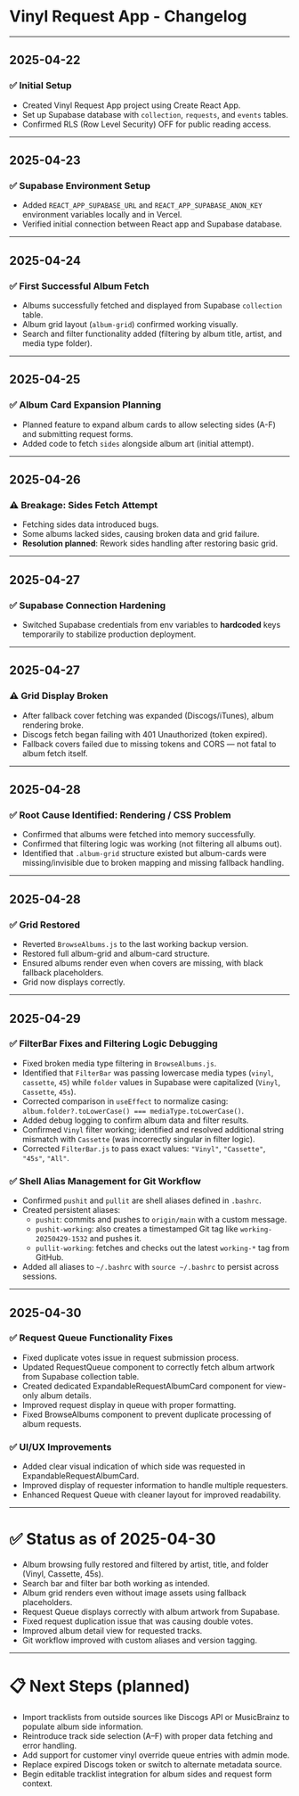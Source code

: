 # Vinyl Request App - Changelog

---

## 2025-04-22

### ✅ Initial Setup
- Created Vinyl Request App project using Create React App.
- Set up Supabase database with `collection`, `requests`, and `events` tables.
- Confirmed RLS (Row Level Security) OFF for public reading access.

---

## 2025-04-23

### ✅ Supabase Environment Setup
- Added `REACT_APP_SUPABASE_URL` and `REACT_APP_SUPABASE_ANON_KEY` environment variables locally and in Vercel.
- Verified initial connection between React app and Supabase database.

---

## 2025-04-24

### ✅ First Successful Album Fetch
- Albums successfully fetched and displayed from Supabase `collection` table.
- Album grid layout (`album-grid`) confirmed working visually.
- Search and filter functionality added (filtering by album title, artist, and media type folder).

---

## 2025-04-25

### ✅ Album Card Expansion Planning
- Planned feature to expand album cards to allow selecting sides (A-F) and submitting request forms.
- Added code to fetch `sides` alongside album art (initial attempt).

---

## 2025-04-26

### ⚠️ Breakage: Sides Fetch Attempt
- Fetching sides data introduced bugs.
- Some albums lacked sides, causing broken data and grid failure.
- **Resolution planned**: Rework sides handling after restoring basic grid.

---

## 2025-04-27

### ✅ Supabase Connection Hardening
- Switched Supabase credentials from env variables to **hardcoded** keys temporarily to stabilize production deployment.

---

## 2025-04-27

### ⚠️ Grid Display Broken
- After fallback cover fetching was expanded (Discogs/iTunes), album rendering broke.
- Discogs fetch began failing with 401 Unauthorized (token expired).
- Fallback covers failed due to missing tokens and CORS — not fatal to album fetch itself.

---

## 2025-04-28

### ✅ Root Cause Identified: Rendering / CSS Problem
- Confirmed that albums were fetched into memory successfully.
- Confirmed that filtering logic was working (not filtering all albums out).
- Identified that `.album-grid` structure existed but album-cards were missing/invisible due to broken mapping and missing fallback handling.

---

## 2025-04-28

### ✅ Grid Restored
- Reverted `BrowseAlbums.js` to the last working backup version.
- Restored full album-grid and album-card structure.
- Ensured albums render even when covers are missing, with black fallback placeholders.
- Grid now displays correctly.

---

## 2025-04-29

### ✅ FilterBar Fixes and Filtering Logic Debugging
- Fixed broken media type filtering in `BrowseAlbums.js`.
- Identified that `FilterBar` was passing lowercase media types (`vinyl`, `cassette`, `45`) while `folder` values in Supabase were capitalized (`Vinyl`, `Cassette`, `45s`).
- Corrected comparison in `useEffect` to normalize casing: `album.folder?.toLowerCase() === mediaType.toLowerCase()`.
- Added debug logging to confirm album data and filter results.
- Confirmed `Vinyl` filter working; identified and resolved additional string mismatch with `Cassette` (was incorrectly singular in filter logic).
- Corrected `FilterBar.js` to pass exact values: `"Vinyl"`, `"Cassette"`, `"45s"`, `"All"`.

### ✅ Shell Alias Management for Git Workflow
- Confirmed `pushit` and `pullit` are shell aliases defined in `.bashrc`.
- Created persistent aliases:
  - `pushit`: commits and pushes to `origin/main` with a custom message.
  - `pushit-working`: also creates a timestamped Git tag like `working-20250429-1532` and pushes it.
  - `pullit-working`: fetches and checks out the latest `working-*` tag from GitHub.
- Added all aliases to `~/.bashrc` with `source ~/.bashrc` to persist across sessions.

---

## 2025-04-30

### ✅ Request Queue Functionality Fixes
- Fixed duplicate votes issue in request submission process.
- Updated RequestQueue component to correctly fetch album artwork from Supabase collection table.
- Created dedicated ExpandableRequestAlbumCard component for view-only album details.
- Improved request display in queue with proper formatting.
- Fixed BrowseAlbums component to prevent duplicate processing of album requests.

### ✅ UI/UX Improvements
- Added clear visual indication of which side was requested in ExpandableRequestAlbumCard.
- Improved display of requester information to handle multiple requesters.
- Enhanced Request Queue with cleaner layout for improved readability.

---

# ✅ Status as of 2025-04-30

- Album browsing fully restored and filtered by artist, title, and folder (Vinyl, Cassette, 45s).
- Search bar and filter bar both working as intended.
- Album grid renders even without image assets using fallback placeholders.
- Request Queue displays correctly with album artwork from Supabase.
- Fixed request duplication issue that was causing double votes.
- Improved album detail view for requested tracks.
- Git workflow improved with custom aliases and version tagging.

---

# 📋 Next Steps (planned)

- Import tracklists from outside sources like Discogs API or MusicBrainz to populate album side information.
- Reintroduce track side selection (A–F) with proper data fetching and error handling.
- Add support for customer vinyl override queue entries with admin mode.
- Replace expired Discogs token or switch to alternate metadata source.
- Begin editable tracklist integration for album sides and request form context.